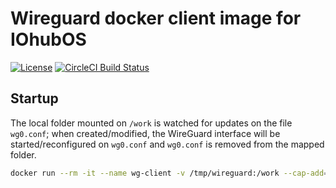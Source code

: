 # Wireguard docker client image for IOhubOS

[![License](https://img.shields.io/github/license/iohubos/wg-client.svg)](LICENSE)
[![CircleCI Build Status](https://circleci.com/gh/iohubos/wg-client/tree/main.svg?style=shield)](https://circleci.com/gh/iohubos/wg-client/tree/master)

## Startup

The local folder mounted on `/work` is watched for updates on the file `wg0.conf`; when created/modified, the WireGuard interface will be started/reconfigured on `wg0.conf` and `wg0.conf` is removed from the mapped folder.

```bash
docker run --rm -it --name wg-client -v /tmp/wireguard:/work --cap-add=NET_ADMIN --cap-add=SYS_MODULE iohubos/wg-client
```
